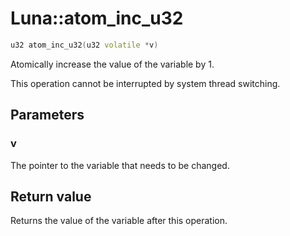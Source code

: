 # Luna::atom_inc_u32

```c++
u32 atom_inc_u32(u32 volatile *v)
```

Atomically increase the value of the variable by 1. 

This operation cannot be interrupted by system thread switching. 

## Parameters
### v
The pointer to the variable that needs to be changed. 

## Return value
Returns the value of the variable after this operation. 

